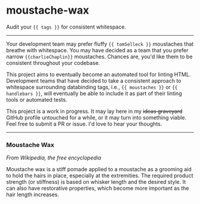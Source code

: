 # moustache-wax
Audit your ``{{ tags }}`` for consistent whitespace.
___
Your development team may prefer fluffy `{{ tomSelleck }}` moustaches that breathe with whitespace.  You may have decided as a team that you prefer narrow `{{charlieChaplin}}` moustaches.  Chances are, you'd like them to be consistent throughout your codebase.

This project aims to eventually become an automated tool for linting HTML. Development teams that have decided to take a consistent approach to whitespace surrounding databinding tags, i.e., `{{ moustaches }}` or `{{ handlebars }}`, will eventually be able to include it as part of their linting tools or automated tests.

This project is a work in progress.  It may lay here in my ~~ideas graveyard~~ GitHub profile untouched for a while, or it may turn into something viable.  Feel free to submit a PR or issue.  I'd love to hear your thoughts.

---
### Moustache Wax
_From Wikipedia, the free encyclopedia_

Moustache wax is a stiff pomade applied to a moustache as a grooming aid to hold the hairs in place, especially at the extremities. The required product strength (or stiffness) is based on whisker length and the desired style. It can also have restorative properties, which become more important as the hair length increases.
